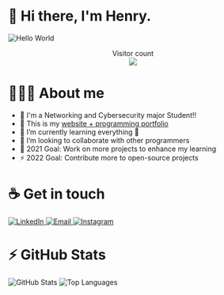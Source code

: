# :wave: Hi there, I'm Henry.

<img src="https://raw.githubusercontent.com/sagar-viradiya/sagar-viradiya/master/resources/banner.png" alt="Hello World">
<p align="center"> 
  Visitor count<br>
  <img src="https://profile-counter.glitch.me/henry-the-vietnamese/count.svg" />
</p>

# 👩🏾‍💻 About me

- 👦 I'm a Networking and Cybersecurity major Student!!
- 🔭 This is my [website + programming portfolio](https://henry-the-vietnamese.github.io/cyberkungfu/)
- 🌱 I’m currently learning everything 🤣
- 👯 I’m looking to collaborate with other programmers
- 🥅 2021 Goal: Work on more projects to enhance my learning
- ⚡ 2022 Goal: Contribute more to open-source projects

# :coffee: Get in touch

<a target="_blank" href="https://www.linkedin.com/in/tanducmai/" target="_blank">
<img alt="LinkedIn" src="https://img.shields.io/badge/LinkedIn-0077B5?style=for-the-badge&logo=linkedin&logoColor=white" />
</a>

<a target="_blank" href="mailto:tan.duc.work@gmail.com" target="_blank">
<img alt="Email" src="https://img.shields.io/badge/Gmail-D14836?style=for-the-badge&logo=gmail&logoColor=white" />
</a>

<a target="_blank" href="https://www.instagram.com/henry.maii/" target="_blank">
<img alt="Instagram" src="https://img.shields.io/badge/Instagram-E4405F?style=for-the-badge&logo=instagram&logoColor=white" />
</a>


# :zap: GitHub Stats

![GitHub Stats](https://github-readme-stats.vercel.app/api?username=henry-the-vietnamese&theme=tokyonight&count_private=true&show_icons=true&hide_border=true)
![Top Languages](https://github-readme-stats.vercel.app/api/top-langs/?username=henry-the-vietnamese&theme=tokyonight&hide_border=true")
